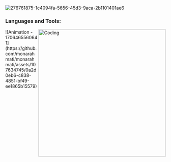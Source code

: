 ![276761875-1c4094fa-5656-45d3-9aca-2b1101401ae6](https://github.com/monarahmati/monarahmati/assets/107634745/ee4df73e-20cf-4837-877f-5eb3421b9225)

<h3 align="left">Languages and Tools:</h3>
  <img align="right" alt="Coding" width="400" src="![Animation - 1706465560641](https://github.com/monarahmati/monarahmati/assets/107634745/0a2d0eb6-c838-4851-bf49-ee1865b15579)">
![Animation - 1706465560641](https://github.com/monarahmati/monarahmati/assets/107634745/0a2d0eb6-c838-4851-bf49-ee1865b15579)
